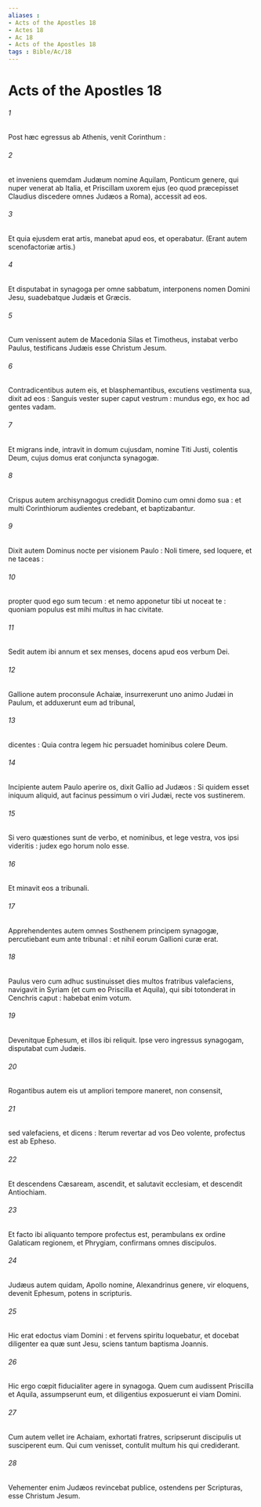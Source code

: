 ```yaml
---
aliases : 
- Acts of the Apostles 18
- Actes 18
- Ac 18
- Acts of the Apostles 18
tags : Bible/Ac/18
---
```


# Acts of the Apostles 18

###### 1
Post hæc egressus ab Athenis, venit Corinthum :
###### 2
et inveniens quemdam Judæum nomine Aquilam, Ponticum genere, qui nuper venerat ab Italia, et Priscillam uxorem ejus (eo quod præcepisset Claudius discedere omnes Judæos a Roma), accessit ad eos.
###### 3
Et quia ejusdem erat artis, manebat apud eos, et operabatur. (Erant autem scenofactoriæ artis.)
###### 4
Et disputabat in synagoga per omne sabbatum, interponens nomen Domini Jesu, suadebatque Judæis et Græcis.
###### 5
Cum venissent autem de Macedonia Silas et Timotheus, instabat verbo Paulus, testificans Judæis esse Christum Jesum.
###### 6
Contradicentibus autem eis, et blasphemantibus, excutiens vestimenta sua, dixit ad eos : Sanguis vester super caput vestrum : mundus ego, ex hoc ad gentes vadam.
###### 7
Et migrans inde, intravit in domum cujusdam, nomine Titi Justi, colentis Deum, cujus domus erat conjuncta synagogæ.
###### 8
Crispus autem archisynagogus credidit Domino cum omni domo sua : et multi Corinthiorum audientes credebant, et baptizabantur.
###### 9
Dixit autem Dominus nocte per visionem Paulo : Noli timere, sed loquere, et ne taceas :
###### 10
propter quod ego sum tecum : et nemo apponetur tibi ut noceat te : quoniam populus est mihi multus in hac civitate.
###### 11
Sedit autem ibi annum et sex menses, docens apud eos verbum Dei.
###### 12
Gallione autem proconsule Achaiæ, insurrexerunt uno animo Judæi in Paulum, et adduxerunt eum ad tribunal,
###### 13
dicentes : Quia contra legem hic persuadet hominibus colere Deum.
###### 14
Incipiente autem Paulo aperire os, dixit Gallio ad Judæos : Si quidem esset iniquum aliquid, aut facinus pessimum o viri Judæi, recte vos sustinerem.
###### 15
Si vero quæstiones sunt de verbo, et nominibus, et lege vestra, vos ipsi videritis : judex ego horum nolo esse.
###### 16
Et minavit eos a tribunali.
###### 17
Apprehendentes autem omnes Sosthenem principem synagogæ, percutiebant eum ante tribunal : et nihil eorum Gallioni curæ erat.
###### 18
Paulus vero cum adhuc sustinuisset dies multos fratribus valefaciens, navigavit in Syriam (et cum eo Priscilla et Aquila), qui sibi totonderat in Cenchris caput : habebat enim votum.
###### 19
Devenitque Ephesum, et illos ibi reliquit. Ipse vero ingressus synagogam, disputabat cum Judæis.
###### 20
Rogantibus autem eis ut ampliori tempore maneret, non consensit,
###### 21
sed valefaciens, et dicens : Iterum revertar ad vos Deo volente, profectus est ab Epheso.
###### 22
Et descendens Cæsaream, ascendit, et salutavit ecclesiam, et descendit Antiochiam.
###### 23
Et facto ibi aliquanto tempore profectus est, perambulans ex ordine Galaticam regionem, et Phrygiam, confirmans omnes discipulos.
###### 24
Judæus autem quidam, Apollo nomine, Alexandrinus genere, vir eloquens, devenit Ephesum, potens in scripturis.
###### 25
Hic erat edoctus viam Domini : et fervens spiritu loquebatur, et docebat diligenter ea quæ sunt Jesu, sciens tantum baptisma Joannis.
###### 26
Hic ergo cœpit fiducialiter agere in synagoga. Quem cum audissent Priscilla et Aquila, assumpserunt eum, et diligentius exposuerunt ei viam Domini.
###### 27
Cum autem vellet ire Achaiam, exhortati fratres, scripserunt discipulis ut susciperent eum. Qui cum venisset, contulit multum his qui crediderant.
###### 28
Vehementer enim Judæos revincebat publice, ostendens per Scripturas, esse Christum Jesum.
